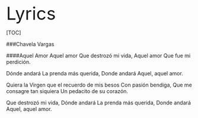 <font size = 40>Lyrics</font>

[TOC]

###Chavela Vargas

####Aquel Amor
Aquel amor
Que destrozó mi vida,
Aquel amor
Que fue mi perdición.

Dónde andará
La prenda más querida,
Donde andará
Aquel, aquel amor.

Quiera la Virgen que
el recuerdo de mis besos
Con pasión bendiga,
Que me consagre tan siquiera
Un pedacito de su corazón.

Que destrozó mi vida,
Dónde andará
La prenda más querida,
Donde andará
Aquel, aquel amor.